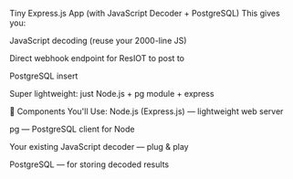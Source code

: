 Tiny Express.js App (with JavaScript Decoder + PostgreSQL)
This gives you:

JavaScript decoding (reuse your 2000-line JS)

Direct webhook endpoint for ResIOT to post to

PostgreSQL insert

Super lightweight: just Node.js + pg module + express

🧱 Components You'll Use:
Node.js (Express.js) — lightweight web server

pg — PostgreSQL client for Node

Your existing JavaScript decoder — plug & play

PostgreSQL — for storing decoded results